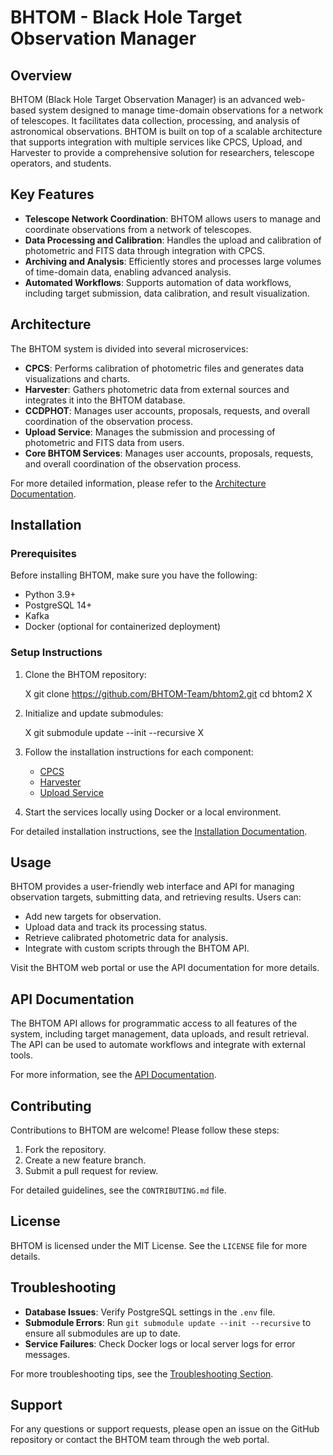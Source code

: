 # BHTOM - Black Hole Target Observation Manager

## Overview

BHTOM (Black Hole Target Observation Manager) is an advanced web-based system designed to manage time-domain observations for a network of telescopes. It facilitates data collection, processing, and analysis of astronomical observations. BHTOM is built on top of a scalable architecture that supports integration with multiple services like CPCS, Upload, and Harvester to provide a comprehensive solution for researchers, telescope operators, and students.

## Key Features

- **Telescope Network Coordination**: BHTOM allows users to manage and coordinate observations from a network of telescopes.
- **Data Processing and Calibration**: Handles the upload and calibration of photometric and FITS data through integration with CPCS.
- **Archiving and Analysis**: Efficiently stores and processes large volumes of time-domain data, enabling advanced analysis.
- **Automated Workflows**: Supports automation of data workflows, including target submission, data calibration, and result visualization.

## Architecture

The BHTOM system is divided into several microservices:

- **CPCS**: Performs calibration of photometric files and generates data visualizations and charts.
- **Harvester**: Gathers photometric data from external sources and integrates it into the BHTOM database.
- **CCDPHOT**: Manages user accounts, proposals, requests, and overall coordination of the observation process.
- **Upload Service**: Manages the submission and processing of photometric and FITS data from users.
- **Core BHTOM Services**: Manages user accounts, proposals, requests, and overall coordination of the observation process.

For more detailed information, please refer to the [Architecture Documentation](./architecture.md).

## Installation

### Prerequisites

Before installing BHTOM, make sure you have the following:

- Python 3.9+
- PostgreSQL 14+
- Kafka
- Docker (optional for containerized deployment)

### Setup Instructions

1. Clone the BHTOM repository:

   X
   git clone https://github.com/BHTOM-Team/bhtom2.git
   cd bhtom2
   X

2. Initialize and update submodules:

   X
   git submodule update --init --recursive
   X

3. Follow the installation instructions for each component:
   - [CPCS](../cpcs/README.md)
   - [Harvester](../harvester/README.md)
   - [Upload Service](../upload/README.md)

4. Start the services locally using Docker or a local environment.

For detailed installation instructions, see the [Installation Documentation](./installation.md).

## Usage

BHTOM provides a user-friendly web interface and API for managing observation targets, submitting data, and retrieving results. Users can:

- Add new targets for observation.
- Upload data and track its processing status.
- Retrieve calibrated photometric data for analysis.
- Integrate with custom scripts through the BHTOM API.

Visit the BHTOM web portal or use the API documentation for more details.

## API Documentation

The BHTOM API allows for programmatic access to all features of the system, including target management, data uploads, and result retrieval. The API can be used to automate workflows and integrate with external tools.

For more information, see the [API Documentation](./DocumentationAPI.md).

## Contributing

Contributions to BHTOM are welcome! Please follow these steps:

1. Fork the repository.
2. Create a new feature branch.
3. Submit a pull request for review.

For detailed guidelines, see the `CONTRIBUTING.md` file.

## License

BHTOM is licensed under the MIT License. See the `LICENSE` file for more details.

## Troubleshooting

- **Database Issues**: Verify PostgreSQL settings in the `.env` file.
- **Submodule Errors**: Run `git submodule update --init --recursive` to ensure all submodules are up to date.
- **Service Failures**: Check Docker logs or local server logs for error messages.

For more troubleshooting tips, see the [Troubleshooting Section](./installation.md#troubleshooting).

## Support

For any questions or support requests, please open an issue on the GitHub repository or contact the BHTOM team through the web portal.

